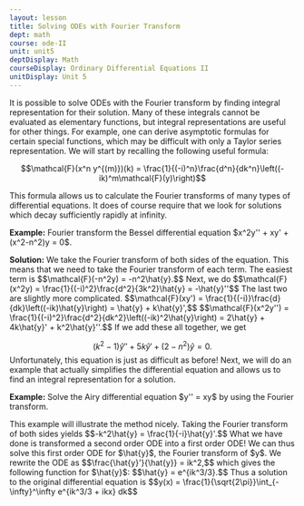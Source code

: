 ```yaml
---
layout: lesson
title: Solving ODEs with Fourier Transform
dept: math
course: ode-II
unit: unit5
deptDisplay: Math
courseDisplay: Ordinary Differential Equations II
unitDisplay: Unit 5
---
```


It is possible to solve ODEs with the Fourier transform by finding integral representation for their solution. Many of these integrals cannot be evaluated as elementary functions, but integral representations are useful for other things. For example, one can derive asymptotic formulas for certain special functions, which may be difficult with only a Taylor series representation. We will start by recalling the following useful formula:

$$\mathcal{F}(x^n y^{(m)})(k) = \frac{1}{(-i)^n}\frac{d^n}{dk^n}\left((-ik)^m\mathcal{F}(y)\right)$$

This formula allows us to calculate the Fourier transforms of many types of differential equations. It does of course require that we look for solutions which decay sufficiently rapidly at infinity. 

<div class="example">
<p><b>Example:</b> Fourier transform the Bessel differential equation $x^2y'' + xy' + (x^2-n^2)y = 0$.  </p>
<p><b>Solution:</b> We take the Fourier transform of both sides of the equation. This means that we need to take the Fourier transform of each term. The easiest term is 
$$\mathcal{F}(-n^2y) = -n^2\hat{y}.$$
Next, we do 
$$\mathcal{F}(x^2y) = \frac{1}{(-i)^2}\frac{d^2}{3k^2}\hat{y} = -\hat{y}''$$
The last two are slightly more complicated.
$$\mathcal{F}(xy') = \frac{1}{(-i)}\frac{d}{dk}\left((-ik)\hat{y}\right) = \hat{y} + k\hat{y}',$$
$$\mathcal{F}(x^2y'') = \frac{1}{(-i)^2}\frac{d^2}{dk^2}\left((-ik)^2\hat{y}\right) = 2\hat{y} + 4k\hat{y}' + k^2\hat{y}''.$$
If we add these all together, we get 

$$(k^2 - 1)\hat{y}'' + 5k\hat{y}' + (2-n^2)\hat{y} = 0.$$
Unfortunately, this equation is just as difficult as before! Next, we will do an example that actually simplifies the differential equation and allows us to find an integral representation for a solution.
</p>
</div>


<div class="example">
<p><b>Example:</b> Solve the Airy differential equation $y''  = xy$ by using the Fourier transform. </p>
This example will illustrate the method nicely. Taking the Fourier transform of both sides yields
$$-k^2\hat{y} = \frac{1}{-i}\hat{y}'.$$
What we have done is transformed a second order ODE into a first order ODE! We can thus solve this first order ODE for $\hat{y}$, the Fourier transform of $y$. We rewrite the ODE as 
$$\frac{\hat{y}'}{\hat{y}} = ik^2,$$
which gives the following function for $\hat{y}$:
$$\hat{y} = e^{ik^3/3}.$$
Thus a solution to the original differential equation is 
$$y(x) = \frac{1}{\sqrt{2\pi}}\int_{-\infty}^\infty e^{ik^3/3 + ikx} dk$$
</div>

